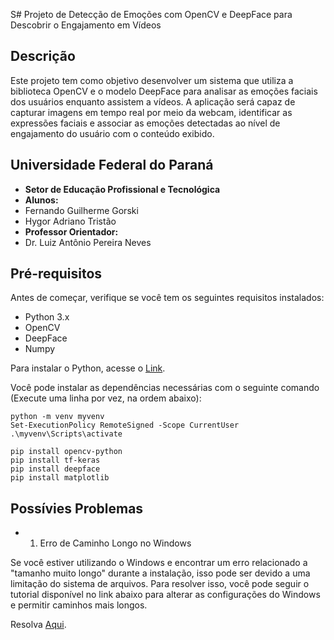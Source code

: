S# Projeto de Detecção de Emoções com OpenCV e DeepFace para Descobrir o Engajamento em Vídeos

## Descrição

Este projeto tem como objetivo desenvolver um sistema que utiliza a biblioteca OpenCV e o modelo DeepFace para analisar as emoções faciais dos usuários enquanto assistem a vídeos. A aplicação será capaz de capturar imagens em tempo real por meio da webcam, identificar as expressões faciais e associar as emoções detectadas ao nível de engajamento do usuário com o conteúdo exibido.

## Universidade Federal do Paraná

- **Setor de Educação Profissional e Tecnológica**
- **Alunos:** 
- Fernando Guilherme Gorski 
- Hygor Adriano Tristão
- **Professor Orientador:** 
- Dr. Luiz Antônio Pereira Neves

## Pré-requisitos

Antes de começar, verifique se você tem os seguintes requisitos instalados:

- Python 3.x
- OpenCV
- DeepFace
- Numpy

Para instalar o Python, acesse o [Link](https://www.python.org/downloads/).

Você pode instalar as dependências necessárias com o seguinte comando (Execute uma linha por vez, na ordem abaixo):

```bashq
python -m venv myvenv 
Set-ExecutionPolicy RemoteSigned -Scope CurrentUser
.\myvenv\Scripts\activate  

pip install opencv-python
pip install tf-keras
pip install deepface
pip install matplotlib
```

## Possívies Problemas

- 1. Erro de Caminho Longo no Windows

Se você estiver utilizando o Windows e encontrar um erro relacionado a "tamanho muito longo" durante a instalação, isso pode ser devido a uma limitação do sistema de arquivos. Para resolver isso, você pode seguir o tutorial disponível no link abaixo para alterar as configurações do Windows e permitir caminhos mais longos.

Resolva [Aqui](https://medium.com/@mariem.jabloun/how-to-fix-python-package-installation-long-path-support-os-error-59ab7e9bf10a).

